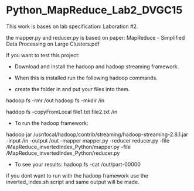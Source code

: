 # Python_MapReduce_Lab2_DVGC15

This work is bases on lab specification: Laboration #2. 

the mapper.py and reducer.py is based on paper: MapReduce - Simplified Data Processing on Large Clusters.pdf


If you want to test this project:
- Download and install the hadoop and hadoop streaming framework.
- When this is installed run the following hadoop commands.

- create the folder in and put your files into them.

hadoop fs -rmr /out
hadoop fs -mkdir /in

haddop fs -copyFromLocal file1.txt file2.txt /in

- To run the hadoop framework:

hadoop jar /usr/local/hadoop/contrib/streaming/hadoop-streaming-2.8.1.jar -input /in -output /out -mapper mapper.py -reducer reducer.py -file <folderpath>/MapReduce_invertedIndex_Python/mapper.py -file <folderpath>/MapReduce_invertedIndex_Python/reducer.py

- To see your results:
hadoop fs -cat /out/part-00000

if you dont want to run with the hadoop framework use the inverted_index.sh script and same output will be made.
